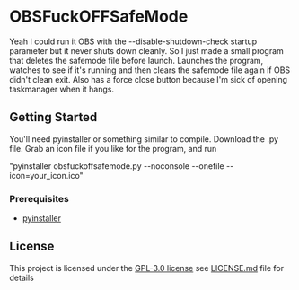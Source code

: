 
# OBSFuckOFFSafeMode

Yeah I could run it OBS with the --disable-shutdown-check startup parameter but it never shuts down cleanly. So I just made a small program that deletes the safemode file before launch. Launches the program, watches to see if it's running and then clears the safemode file again if OBS didn't clean exit. Also has a force close button because I'm sick of opening taskmanager when it hangs.



## Getting Started

You'll need pyinstaller or something similar to compile.
Download the .py file.
Grab an icon file if you like for the program,
and run 

"pyinstaller obsfuckoffsafemode.py --noconsole --onefile --icon=your_icon.ico"


### Prerequisites


- [pyinstaller](https://pyinstaller.org/en/stable/)



## License

This project is licensed under the [GPL-3.0 license](LICENSE.md)
see [LICENSE.md](LICENSE.md) file for
details

